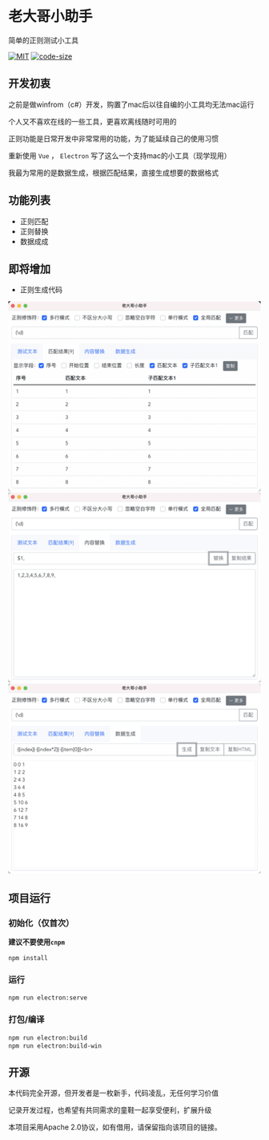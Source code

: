 # 老大哥小助手

简单的正则测试小工具

[![MIT](https://img.shields.io/static/v1.svg?label=license&message=Apache+2&color=blue)](https://github.com/wanglong126/ldgtools/blob/master/LICENSE)
[![code-size](https://img.shields.io/github/languages/code-size/wanglong126/ldgtools.svg)](https://github.com/wanglong126/ldgtools/archive/master.zip)

## 开发初衷

之前是做winfrom（c#）开发，购置了mac后以往自编的小工具均无法mac运行

个人又不喜欢在线的一些工具，更喜欢离线随时可用的

正则功能是日常开发中非常常用的功能，为了能延续自己的使用习惯

重新使用 `Vue` ， `Electron` 写了这么一个支持mac的小工具（现学现用）

我最为常用的是数据生成，根据匹配结果，直接生成想要的数据格式

## 功能列表

- 正则匹配
- 正则替换
- 数据成成

## 即将增加

- 正则生成代码


![screen1](/images/screen1.png)
![screen2](/images/screen2.png)
![screen3](/images/screen3.png)

## 项目运行

### 初始化（仅首次）

**建议不要使用`cnpm`**

```
npm install
```

### 运行
```
npm run electron:serve
```



### 打包/编译
```
npm run electron:build
npm run electron:build-win
```


## 开源

本代码完全开源，但开发者是一枚新手，代码凌乱，无任何学习价值

记录开发过程，也希望有共同需求的童鞋一起享受便利，扩展升级

本项目采用Apache 2.0协议，如有借用，请保留指向该项目的链接。